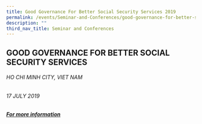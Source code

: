 ```yaml
---
title: Good Governance For Better Social Security Services 2019
permalink: /events/Seminar-and-Conferences/good-governance-for-better-social-security-services
description: ""
third_nav_title: Seminar and Conferences
---
```

## GOOD GOVERNANCE FOR BETTER SOCIAL SECURITY SERVICES
###### HO CHI MINH CITY, VIET NAM

###### 17 JULY 2019

##### [For more information](/files/Seminar%20and%20Conferences/Workshop%20talks%20good%20governance.pdf)